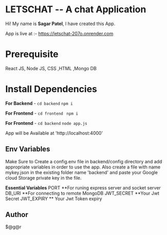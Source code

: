 # LETSCHAT -- A chat Application

Hi! My name is **Sagar Patel**, I have created this App.

App is live at :- https://letschat-207o.onrender.com

# Prerequisite
React JS, Node JS, CSS ,HTML ,Mongo DB

# Install Dependencies

**For Backend** - `cd backend` `npm i`

**For Frontend** - `cd frontend` ` npm i`

**For Frontend** - `cd backend` `node app.js`

App will be Available at 'http://localhost:4000'

## Env Variables

Make Sure to Create a config.env file in backend/config directory and add appropriate variables in order to use the app.
Also create a file with name mykey.json in the existing folder name 'backend' and paste your Google cloud Storage private key in the file.

**Essential Variables**
PORT **For runing express server and socket server
DB_URI  **For connecting to remote MongoDB
JWT_SECRET **Your Jwt Secret
JWT_EXPIRY ** Your Jwt Token expiry

## Author
$@g@r
